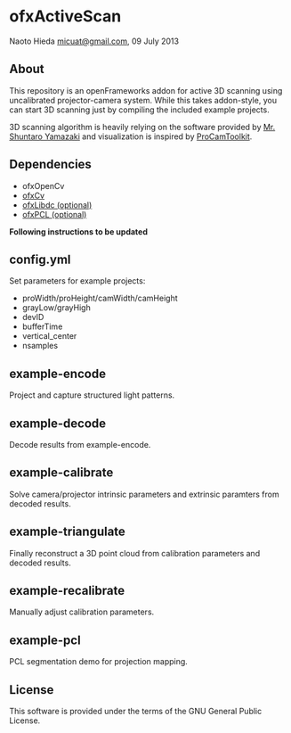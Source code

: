 ofxActiveScan
========

Naoto Hieda <micuat@gmail.com>, 09 July 2013


About
--------

This repository is an openFrameworks addon for active 3D scanning using
uncalibrated projector-camera system. While this takes addon-style,
you can start 3D scanning just by compiling the included example projects.

3D scanning algorithm is heavily relying on the software provided by
[Mr. Shuntaro Yamazaki][1] and visualization is inspired by [ProCamToolkit][2].


Dependencies
--------

* ofxOpenCv
* [ofxCv](https://github.com/kylemcdonald/ofxCv)
* [ofxLibdc (optional)](https://github.com/kylemcdonald/ofxLibdc)
* [ofxPCL (optional)](https://github.com/satoruhiga/ofxPCL)

**Following instructions to be updated**


config.yml
--------

Set parameters for example projects:

* proWidth/proHeight/camWidth/camHeight
* grayLow/grayHigh
* devID
* bufferTime
* vertical_center
* nsamples


example-encode
--------

Project and capture structured light patterns.


example-decode
--------

Decode results from example-encode.


example-calibrate
--------

Solve camera/projector intrinsic parameters and extrinsic paramters from
decoded results.


example-triangulate
--------

Finally reconstruct a 3D point cloud from calibration parameters
and decoded results.


example-recalibrate
--------

Manually adjust calibration parameters.


example-pcl
--------

PCL segmentation demo for projection mapping.


License
--------

This software is provided under the terms of the GNU General Public License.


[1]: http://staff.aist.go.jp/shun-yamazaki/research/calibration/ "Self-Calibration of Projector Camera Systems"
[2]: https://github.com/YCAMInterlab/ProCamToolkit/ "ProCamToolkit"
